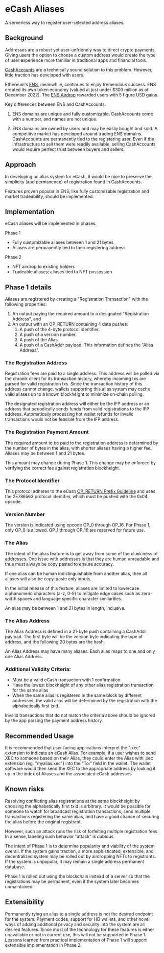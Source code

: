 # eCash Aliases

A serverless way to register user-selected address aliases.

## Background

Addresses are a robust yet user-unfriendly way to direct crypto payments. Giving users the option to choose a custom address would create the type of user experience more familiar in traditional apps and financial tools.

[CashAccounts](https://gitlab.com/cash-accounts/specification/-/blob/master/SPECIFICATION.md) are a technically sound solution to this problem. However, little traction has developed with users.

Ethereum's [ENS](https://ens.domains/), meanwhile, continues to enjoy tremendous success. ENS created its own token economy (valued at just under $300 million as of December 2022). The [ENS Airdrop](https://www.coindesk.com/business/2021/11/09/ethereum-name-service-tokens-soar-after-500m-airdrop/) rewarded users with 5 figure USD gains.

Key differences between ENS and CashAccounts:

1. ENS domains are unique and fully customizable. CashAccounts come with a number, and names are not unique.

2. ENS domains are owned by users and may be easily bought and sold. A competitive market has developed around trading ENS domains. CashAccounts are permanently tied to the registering user. Even if the infrastructure to sell them were readily available, selling CashAccounts would require perfect trust between buyers and sellers.

## Approach

In developing an alias system for eCash, it would be nice to preserve the simplicity (and permanence) of registration found in CashAccounts.

Features proven popular in ENS, like fully customizable registration and market tradeability, should be implemented.

## Implementation

eCash aliases will be implemented in phases.

Phase 1

-   Fully customizable aliases between 1 and 21 bytes
-   Aliases are permanently tied to their registering address

Phase 2

-   NFT airdrop to existing holders
-   Tradeable aliases; aliases tied to NFT possession

## Phase 1 details

Aliases are registered by creating a "Registration Transaction" with the following properties:

1. An output paying the required amount to a designated "Registration Address", and
2. An output with an OP_RETURN containing 4 data pushes:
    1. A push of the 4-byte protocol identifier.
    2. A push of a version number.
    3. A push of the Alias.
    4. A push of a CashAddr payload. This information defines the "Alias Address".

### The Registration Address

Registration fees are paid to a single address. This address will be polled via the chronik client for its transaction history, whereby incoming txs are parsed for valid registration txs. Since the transaction history of this address cannot change, wallets supporting this alias system may cache valid aliases up to a known blockheight to minimize on-chain polling.

The designated registration address will either be the IFP address or an address that periodically sends funds from valid registrations to the IFP address. Automatically processing hot wallet refunds for invalid transactions would not be feasible from the IFP address.

### The Registration Payment Amount

The required amount to be paid to the registration address is determined by the number of bytes in the alias, with shorter aliases having a higher fee. Aliases may be between 1 and 21 bytes.

This amount may change during Phase 1. This change may be enforced by verifying the correct fee against registration blockheight.

### The Protocol Identifier

This protocol adheres to the eCash [OP_RETURN Prefix Guideline](op_return-prefix-guideline.md) and uses the 2E786563 protocol identifier, which must be pushed with the 0x04 opcode.

### Version Number

The version is indicated using opcode OP_0 through OP_16. For Phase 1, only OP_0 is allowed. OP_1 through OP_16 are reserved for future use.

### The Alias

The intent of the alias feature is to get away from some of the clunkiness of addresses. One issue with addresses is that they are human unreadable and thus must always be copy pasted to ensure accuracy.

If one alias can be human indistinguishable from another alias, then all aliases will also be copy-paste only inputs.

In the initial release of this feature, aliases are limited to lowercase alphanumeric characters (a-z, 0-9) to mitigate edge cases such as zero-width spaces and language specific character similarities.

An alias may be between 1 and 21 bytes in length, inclusive.

### The Alias Address

The Alias Address is defined in a 21-byte push containing a CashAddr payload. The first byte will be the version byte indicating the type of address, and the following 20 bytes are the hash.

An Alias Address may have many aliases. Each alias maps to one and only one Alias Address.

### Additional Validity Criteria:

-   Must be a valid eCash transaction with 1 confirmation
-   Have the lowest blockheight of any other alias registration transaction for the same alias
-   When the same alias is registered in the same block by different addresses, the valid alias will be determined by the registration with the alphabetically first txid.

Invalid transactions that do not match the criteria above should be ignored by the app parsing the payment address history.

## Recommended Usage

It is recommended that user facing applications interpret the ".xec" extension to indicate an eCash Alias. For example, if a user wishes to send XEC to someone based on their Alias, they could enter the Alias with .xec extension (eg. "myalias.xec") into the "To:" field in the wallet. The wallet software would then send the XEC to the appropriate address by looking it up in the index of Aliases and the associated eCash addresses.

## Known risks

Resolving conflicting alias registrations at the same blockheight by choosing the alphabetically first txid is arbitrary. It would be possible for someone to watch for broadcast registration transactions, send multiple transactions registering the same alias, and have a good chance of securing the alias before the original registrant.

However, such an attack runs the risk of forfeiting multiple registration fees. In a sense, labeling such behavior "attack" is dubious.

The intent of Phase 1 is to determine popularity and viability of the system overall. If the system gains traction, a more sophisticated, extensible, and decentralized system may be rolled out by airdropping NFTs to registrants. If the system is unpopular, it may remain a single address permanent database.

Phase 1 is rolled out using the blockchain instead of a server so that the registrations may be permanent, even if the system later becomes unmaintained.

## Extensibility

Permanently tying an alias to a single address is not the desired endpoint for the system. Payment codes, support for HD wallets, and other novel ways of adding additional privacy and security into the system are all desired features. Since most of the technology for these features is either unavailable or not in current use, this will not be supported in Phase 1. Lessons learned from practical implementation of Phase 1 will support extensible implementation in Phase 2.
